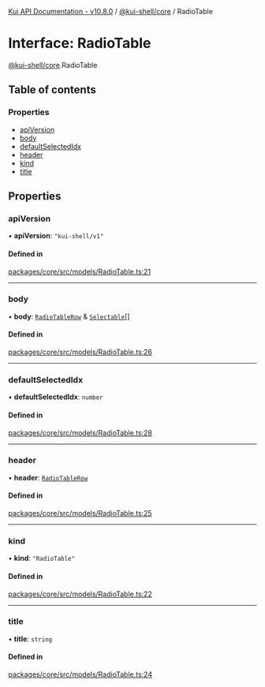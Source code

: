 [Kui API Documentation - v10.8.0](../README.md) / [@kui-shell/core](../modules/kui_shell_core.md) / RadioTable

# Interface: RadioTable

[@kui-shell/core](../modules/kui_shell_core.md).RadioTable

## Table of contents

### Properties

- [apiVersion](kui_shell_core.RadioTable.md#apiversion)
- [body](kui_shell_core.RadioTable.md#body)
- [defaultSelectedIdx](kui_shell_core.RadioTable.md#defaultselectedidx)
- [header](kui_shell_core.RadioTable.md#header)
- [kind](kui_shell_core.RadioTable.md#kind)
- [title](kui_shell_core.RadioTable.md#title)

## Properties

### apiVersion

• **apiVersion**: `"kui-shell/v1"`

#### Defined in

[packages/core/src/models/RadioTable.ts:21](https://github.com/mra-ruiz/kui/blob/76908b178/packages/core/src/models/RadioTable.ts#L21)

---

### body

• **body**: [`RadioTableRow`](kui_shell_core.RadioTableRow.md) & [`Selectable`](kui_shell_core.Selectable.md)[]

#### Defined in

[packages/core/src/models/RadioTable.ts:26](https://github.com/mra-ruiz/kui/blob/76908b178/packages/core/src/models/RadioTable.ts#L26)

---

### defaultSelectedIdx

• **defaultSelectedIdx**: `number`

#### Defined in

[packages/core/src/models/RadioTable.ts:28](https://github.com/mra-ruiz/kui/blob/76908b178/packages/core/src/models/RadioTable.ts#L28)

---

### header

• **header**: [`RadioTableRow`](kui_shell_core.RadioTableRow.md)

#### Defined in

[packages/core/src/models/RadioTable.ts:25](https://github.com/mra-ruiz/kui/blob/76908b178/packages/core/src/models/RadioTable.ts#L25)

---

### kind

• **kind**: `"RadioTable"`

#### Defined in

[packages/core/src/models/RadioTable.ts:22](https://github.com/mra-ruiz/kui/blob/76908b178/packages/core/src/models/RadioTable.ts#L22)

---

### title

• **title**: `string`

#### Defined in

[packages/core/src/models/RadioTable.ts:24](https://github.com/mra-ruiz/kui/blob/76908b178/packages/core/src/models/RadioTable.ts#L24)
